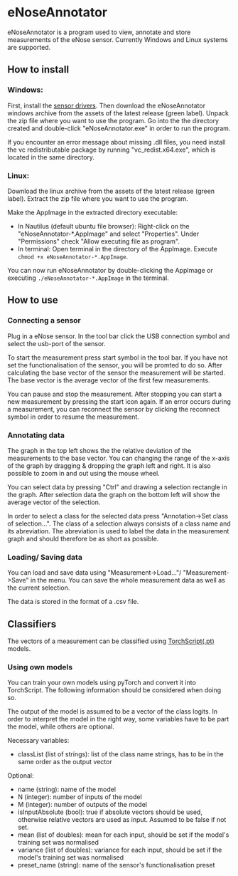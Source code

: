 # eNoseAnnotator

eNoseAnnotator is a program used to view, annotate and store measurements of the eNose sensor. Currently Windows and Linux systems are supported.

## How to install

### Windows:
First, install the [sensor drivers](https://www.silabs.com/products/development-tools/software/usb-to-uart-bridge-vcp-drivers).
Then download the eNoseAnnotator windows archive from the assets of the latest release (green label).
Unpack the zip file where you want to use the program. Go into the the directory created and double-click "eNoseAnnotator.exe" in order to run the program.

If you encounter an error message about missing .dll files, you need install the vc redistributable package by running "vc_redist.x64.exe", which is located in the same directory.


### Linux:
Download the linux archive from the assets of the latest release (green label). Extract the zip file where you want to use the program.

Make the AppImage in the extracted directory executable: 
- In Nautilus (default ubuntu file browser): Right-click on the "eNoseAnnotator-\*.AppImage" and select "Properties". Under "Permissions" check "Allow executing file as program".
- In terminal: Open terminal in the directory of the AppImage. Execute `chmod +x eNoseAnnotator-*.AppImage`.

You can now run eNoseAnnotator by double-clicking the AppImage or executing `./eNoseAnnotator-*.AppImage` in the terminal.

## How to use

### Connecting a sensor

Plug in a eNose sensor. In the tool bar click the USB connection symbol and select the usb-port of the sensor. 

To start the measurement press start symbol in the tool bar. If you have not set the functionalisation of the sensor, you will be promted to do so. After calculating the base vector of the sensor the measurement will be started. The base vector is the average vector of the first few measurements.

You can pause and stop the measurement. After stopping you can start a new measurement by pressing the start icon again. If an error occurs during a measurement, you can reconnect the sensor by clicking the reconnect symbol in order to resume the measurement. 

### Annotating data

The graph in the top left shows the the relative deviation of the measurements to the base vector. You can changing the range of the x-axis of the graph by dragging & dropping the graph left and right. It is also possible to zoom in and out using the mouse wheel. 

You can select data by pressing "Ctrl" and drawing a selection rectangle in the graph. After selection data the graph on the bottom left will show the average vector of the selection. 

In order to select a class for the selected data press "Annotation->Set class of selection...". The class of a selection always consists of a class name and its abreviation. The abreviation is used to label the data in the measurement graph and should therefore be as short as possible.

### Loading/ Saving data

You can load and save data using "Measurement->Load..."/ "Measurement->Save" in the menu. You can save the whole measurement data as well as the current selection. 

The data is stored in the format of a .csv file.

## Classifiers

The vectors of a measurement can be classified using [TorchScript(.pt)](https://pytorch.org/tutorials/advanced/cpp_export.html) models. 

### Using own models

You can train your own models using pyTorch and convert it into TorchScript. The following information should be considered when doing so.

The output of the model is assumed to be a vector of the class logits. In order to interpret the model in the right way, some variables have to be part the model, while others are optional.

Necessary variables:
- classList (list of strings): list of the class name strings, has to be in the same order as the output vector

Optional:
- name (string): name of the model
- N (integer): number of inputs of the model
- M (integer): number of outputs of the model
- isInputAbsolute (bool): true if absolute vectors should be used, otherwise relative vectors are used as input. Assumed to be false if not set.
- mean (list of doubles): mean for each input, should be set if the model's training set was normalised
- variance (list of doubles): variance for each input, should be set if the model's training set was normalised
- preset_name (string): name of the sensor's functionalisation preset 
